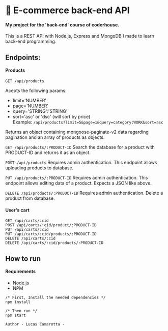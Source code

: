 # 🤖  E-commerce back-end API
#### My project for the 'back-end' course of coderhouse.
This is a REST API with Node.js, Express and MongoDB I made to learn back-end programming.

## Endpoints:
#### Products

`` GET /api/products ``

Acepts the following params:
- limit='NUMBER'
- page='NUMBER'
- query='STRING':'STRING'
- sort='asc' or 'dsc' (will sort by price) \
Example: `` /api/products?limit=5&page=1&query=category:WORK&sort=asc ``

Returns an object containing mongoose-paginate-v2 data regarding pagination and an array of products as objects.

`` GET /api/products/:PRODUCT-ID ``
Search the database for a product with PRODUCT-ID and returns it as an object.

`` POST /api/products ``
Requires admin authentication. This endpoint allows uploading products to database.

`` PUT /api/products/:PRODUCT-ID ``
Requires admin authentication. This endpoint allows editing data of a product. Expects a JSON like above.

`` DELETE /api/products/:PRODUCT-ID ``
Requires admin authentication. Delete a product from database.

#### User's cart
`` GET /api/carts/:cid `` \
`` POST /api/carts/:cid/product/:PRODUCT-ID `` \
`` PUT /api/carts/:cid `` \
`` PUT /api/carts/:cid/products/:PRODUCT-ID `` \
`` DELETE /api/carts/:cid `` \
`` DELETE /api/carts/:cid/products/:PRODUCT-ID ``

## How to run

#### Requirements

- Node.js
- NPM

```
/* First, Install the needed dependencies */
npm install

/* Then run */
npm start

```
`` Author - Lucas Camarotta - ``
